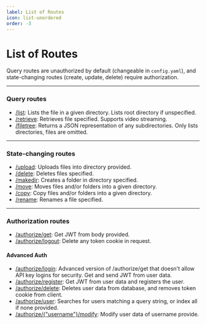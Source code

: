 ```yaml
---
label: List of Routes
icon: list-unordered
order: -3
---
```


# List of Routes

Query routes are unauthorized by default (changeable in `config.yaml`), and state-changing routes (create, update, delete) require authorization.

___
### Query routes

- [/list](/query/list): Lists the file in a given directory. Lists root directory if unspecified.
- [/retrieve](/query/retrieve): Retrieves file specified. Supports video streaming.
- [/filetree](/query/filetree): Returns a JSON representation of any subdirectories. Only lists directories, files are omitted.

___
### State-changing routes

- [/upload](/state-changing/upload): Uploads files into directory provided.
- [/delete](/state-changing/delete): Deletes files specified.
- [/makedir](/state-changing/makedir): Creates a folder in directory specified.
- [/move](/state-changing/move): Moves files and/or folders into a given directory.
- [/copy](/state-changing/copy): Copy files and/or folders into a given directory.
- [/rename](/state-changing/rename): Renames a file specified.

___
### Authorization routes
- [/authorize/get](/authorization/authorize-get): Get JWT from body provided.
- [/authorize/logout](/authorization/authorize-logout): Delete any token cookie in request.

#### Advanced Auth

- [/authorize/login](/authorization/advanced/authorize-login): Advanced version of /authorize/get that doesn't allow API key logins for security. Get and send JWT from user data.
- [/authorize/register](/authorization/advanced/authorize-register): Get JWT from user data and registers the user.
- [/authorize/delete](/authorization/advanced/authorize-delete): Deletes user data from database, and removes token cookie from client.
- [/authorize/user](/authorization/advanced-admin/authorize-user-query): Searches for users matching a query string, or index all if none provided.
- [/authorize/{"username"}/modify](/authorization/advanced-admin/authorize-user-modify): Modify user data of username provide.